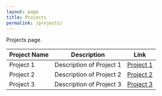 ```yaml
---
layout: page
title: Projects
permalink: /projects/
---
```


Projects page.

| Project Name | Description | Link |
| ------------ | ----------- | ---- |
| Project 1 | Description of Project 1 | [Project 1](https://github.com/yourusername/Project1) |
| Project 2 | Description of Project 2 | [Project 2](https://github.com/yourusername/Project2) |
| Project 3 | Description of Project 3 | [Project 3](https://github.com/yourusername/Project3) |
